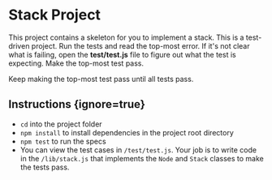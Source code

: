 # Stack Project

This project contains a skeleton for you to implement a stack. This is a
test-driven project. Run the tests and read the top-most error. If it's not
clear what is failing, open the **test/test.js** file to figure out what the
test is expecting. Make the top-most test pass.

Keep making the top-most test pass until all tests pass.

## Instructions {ignore=true}

* `cd` into the project folder
* `npm install` to install dependencies in the project root directory
* `npm test` to run the specs
* You can view the test cases in `/test/test.js`. Your job is to write code in
  the `/lib/stack.js` that implements the `Node` and `Stack` classes
  to make the tests pass.
